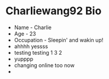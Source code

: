 # Charliewang92 Bio
* Name - Charlie
* Age - 23
* Occupation - Sleepin' and wakin up!
* ahhhh yessss
* testing testing 1 3 2
* yupppp
* changing online too now
* 
 

